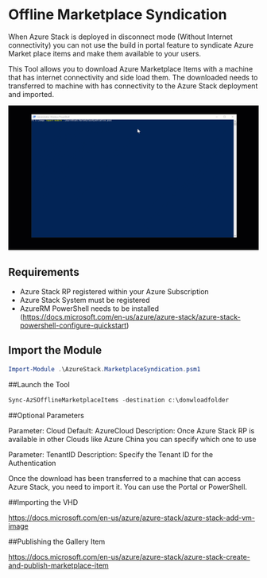 # Offline Marketplace Syndication

When Azure Stack is deployed in disconnect mode (Without Internet connectivity) you can
not use the build in portal feature to syndicate Azure Market place items and make them
available to your users.

This Tool allows you to download Azure Marketplace Items with a machine that has internet connectivity and side load them.
The downloaded needs to transferred to machine with has connectivity to the Azure Stack deployment and imported.

![](demosyndicate.gif)

## Requirements

- Azure Stack RP registered within your Azure Subscription
- Azure Stack System must be registered
- AzureRM PowerShell needs to be installed
(https://docs.microsoft.com/en-us/azure/azure-stack/azure-stack-powershell-configure-quickstart)


## Import the Module
```powershell
Import-Module .\AzureStack.MarketplaceSyndication.psm1
```


##Launch the Tool
```powershell
Sync-AzSOfflineMarketplaceItems -destination c:\donwloadfolder
```

##Optional Parameters

Parameter: Cloud
Default: AzureCloud
Description: Once Azure Stack RP is available in other Clouds like Azure China you can specify which one to use

Parameter: TenantID
Description: Specify the Tenant ID for the Authentication


Once the download has been transferred to a machine that can access Azure Stack, you need to import it.
You can use the Portal or PowerShell.

##Importing the VHD

https://docs.microsoft.com/en-us/azure/azure-stack/azure-stack-add-vm-image

##Publishing the Gallery Item

https://docs.microsoft.com/en-us/azure/azure-stack/azure-stack-create-and-publish-marketplace-item
